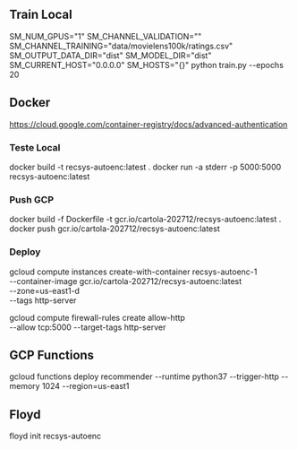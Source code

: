 ## Train Local

SM_NUM_GPUS="1" SM_CHANNEL_VALIDATION="" SM_CHANNEL_TRAINING="data/movielens100k/ratings.csv" SM_OUTPUT_DATA_DIR="dist" SM_MODEL_DIR="dist" SM_CURRENT_HOST="0.0.0.0" SM_HOSTS="{}" python train.py  --epochs 20

## Docker

https://cloud.google.com/container-registry/docs/advanced-authentication

### Teste Local 
docker build -t recsys-autoenc:latest .
docker run -a stderr  -p 5000:5000 recsys-autoenc:latest

### Push GCP
docker build -f Dockerfile -t gcr.io/cartola-202712/recsys-autoenc:latest .
docker push gcr.io/cartola-202712/recsys-autoenc:latest

### Deploy
gcloud compute instances create-with-container recsys-autoenc-1 \
      --container-image gcr.io/cartola-202712/recsys-autoenc:latest \
      --zone=us-east1-d \
      --tags http-server

gcloud compute firewall-rules create allow-http \
    --allow tcp:5000 --target-tags http-server



## GCP Functions

gcloud functions deploy recommender --runtime python37 --trigger-http --memory 1024 --region=us-east1


## Floyd

floyd init recsys-autoenc